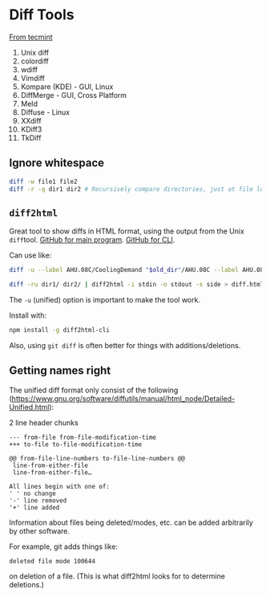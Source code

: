 # Diff Tools

[From tecmint](https://www.tecmint.com/best-linux-file-diff-tools-comparison/)

1. Unix diff
2. colordiff
3. wdiff
4. Vimdiff
5. Kompare (KDE) - GUI, Linux
6. DiffMerge - GUI, Cross Platform
7. Meld
8. Diffuse - Linux
9. XXdiff
10. KDiff3
11. TkDiff

## Ignore whitespace

```sh
diff -w file1 file2
diff -r -q dir1 dir2 # Recursively compare directories, just at file level.
```

## `diff2html`

Great tool to show diffs in HTML format, using the output from the Unix `diff`tool.
[GitHub for main program](https://github.com/rtfpessoa/diff2html).
[GitHub for CLI](https://github.com/rtfpessoa/diff2html-cli).

Can use like:

```sh
diff -u --label AHU.08C/CoolingDemand "$old_dir"/AHU.08C --label AHU.08C/CoolingDemand AHU.08C | diff2html -i stdin -o stdout -s side > AHU.08C.html

diff -ru dir1/ dir2/ | diff2html -i stdin -o stdout -s side > diff.html
```

The `-u` (unified) option is important to make the tool work.

Install with:

```sh
npm install -g diff2html-cli
```

Also, using `git diff` is often better for things with additions/deletions.


## Getting names right

The unified diff format only consist of the following (<https://www.gnu.org/software/diffutils/manual/html_node/Detailed-Unified.html>):

2 line header
chunks

```
--- from-file from-file-modification-time
+++ to-file to-file-modification-time

@@ from-file-line-numbers to-file-line-numbers @@
 line-from-either-file
 line-from-either-file…

All lines begin with one of:
' ' no change
'-' line removed
'+' line added
```

Information about files being deleted/modes, etc. can be added arbitrarily by other software.

For example, git adds things like:

```
deleted file mode 100644
```

on deletion of a file. (This is what diff2html looks for to determine deletions.)

